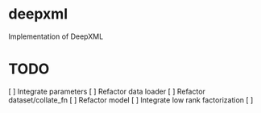 # deepxml
Implementation of DeepXML

# TODO
[ ] Integrate parameters
[ ] Refactor data loader
[ ] Refactor dataset/collate_fn
[ ] Refactor model
[ ] Integrate low rank factorization
[ ] 